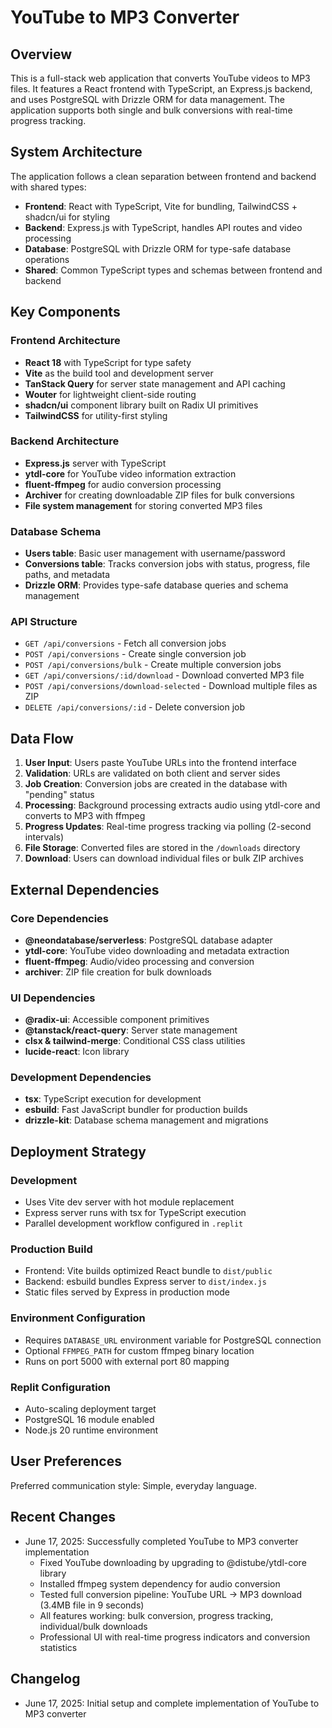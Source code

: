 # YouTube to MP3 Converter

## Overview

This is a full-stack web application that converts YouTube videos to MP3 files. It features a React frontend with TypeScript, an Express.js backend, and uses PostgreSQL with Drizzle ORM for data management. The application supports both single and bulk conversions with real-time progress tracking.

## System Architecture

The application follows a clean separation between frontend and backend with shared types:

- **Frontend**: React with TypeScript, Vite for bundling, TailwindCSS + shadcn/ui for styling
- **Backend**: Express.js with TypeScript, handles API routes and video processing
- **Database**: PostgreSQL with Drizzle ORM for type-safe database operations
- **Shared**: Common TypeScript types and schemas between frontend and backend

## Key Components

### Frontend Architecture
- **React 18** with TypeScript for type safety
- **Vite** as the build tool and development server
- **TanStack Query** for server state management and API caching
- **Wouter** for lightweight client-side routing
- **shadcn/ui** component library built on Radix UI primitives
- **TailwindCSS** for utility-first styling

### Backend Architecture
- **Express.js** server with TypeScript
- **ytdl-core** for YouTube video information extraction
- **fluent-ffmpeg** for audio conversion processing
- **Archiver** for creating downloadable ZIP files for bulk conversions
- **File system management** for storing converted MP3 files

### Database Schema
- **Users table**: Basic user management with username/password
- **Conversions table**: Tracks conversion jobs with status, progress, file paths, and metadata
- **Drizzle ORM**: Provides type-safe database queries and schema management

### API Structure
- `GET /api/conversions` - Fetch all conversion jobs
- `POST /api/conversions` - Create single conversion job
- `POST /api/conversions/bulk` - Create multiple conversion jobs
- `GET /api/conversions/:id/download` - Download converted MP3 file
- `POST /api/conversions/download-selected` - Download multiple files as ZIP
- `DELETE /api/conversions/:id` - Delete conversion job

## Data Flow

1. **User Input**: Users paste YouTube URLs into the frontend interface
2. **Validation**: URLs are validated on both client and server sides
3. **Job Creation**: Conversion jobs are created in the database with "pending" status
4. **Processing**: Background processing extracts audio using ytdl-core and converts to MP3 with ffmpeg
5. **Progress Updates**: Real-time progress tracking via polling (2-second intervals)
6. **File Storage**: Converted files are stored in the `/downloads` directory
7. **Download**: Users can download individual files or bulk ZIP archives

## External Dependencies

### Core Dependencies
- **@neondatabase/serverless**: PostgreSQL database adapter
- **ytdl-core**: YouTube video downloading and metadata extraction
- **fluent-ffmpeg**: Audio/video processing and conversion
- **archiver**: ZIP file creation for bulk downloads

### UI Dependencies
- **@radix-ui**: Accessible component primitives
- **@tanstack/react-query**: Server state management
- **clsx & tailwind-merge**: Conditional CSS class utilities
- **lucide-react**: Icon library

### Development Dependencies
- **tsx**: TypeScript execution for development
- **esbuild**: Fast JavaScript bundler for production builds
- **drizzle-kit**: Database schema management and migrations

## Deployment Strategy

### Development
- Uses Vite dev server with hot module replacement
- Express server runs with tsx for TypeScript execution
- Parallel development workflow configured in `.replit`

### Production Build
- Frontend: Vite builds optimized React bundle to `dist/public`
- Backend: esbuild bundles Express server to `dist/index.js`
- Static files served by Express in production mode

### Environment Configuration
- Requires `DATABASE_URL` environment variable for PostgreSQL connection
- Optional `FFMPEG_PATH` for custom ffmpeg binary location
- Runs on port 5000 with external port 80 mapping

### Replit Configuration
- Auto-scaling deployment target
- PostgreSQL 16 module enabled
- Node.js 20 runtime environment

## User Preferences

Preferred communication style: Simple, everyday language.

## Recent Changes

- June 17, 2025: Successfully completed YouTube to MP3 converter implementation
  - Fixed YouTube downloading by upgrading to @distube/ytdl-core library
  - Installed ffmpeg system dependency for audio conversion
  - Tested full conversion pipeline: YouTube URL → MP3 download (3.4MB file in 9 seconds)
  - All features working: bulk conversion, progress tracking, individual/bulk downloads
  - Professional UI with real-time progress indicators and conversion statistics

## Changelog

- June 17, 2025: Initial setup and complete implementation of YouTube to MP3 converter